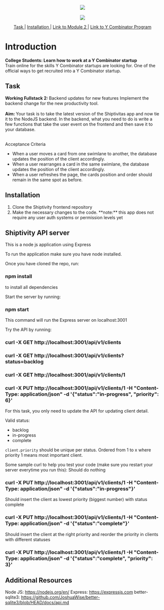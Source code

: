 <p align="center">
<a href="https://www.insidesherpa.com/virtual-internships/prototype/oRMogWRHeewqHzA7u/College%20Students%3A%20Learn%20how%20to%20work%20at%20a%20YC%20startup">
<img src="https://s3-ap-southeast-2.amazonaws.com/insidesherpa-assets/yc/yc-blade.png"></a>
<br><br>
  <a href="https://www.insidesherpa.com/virtual-internships/prototype/oRMogWRHeewqHzA7u/College%20Students%3A%20Learn%20how%20to%20work%20at%20a%20YC%20startup">
  <img src="https://s3-ap-southeast-2.amazonaws.com/insidesherpa-assets/yc/workatastartup_logo_orange-c2a27f6374f9395166ee9906e2e0873af835b3c6132ae6aa0543582298567041.svg"></a>
</p>


<p align='center'> 
  <a href="#task"> Task </a>  
  | 
  <a href="#installation"> Installation </a>
  |
  <a href="https://www.insidesherpa.com/modules/oRMogWRHeewqHzA7u/9btzxEJz5aDBhNHMv"> Link to Module 2 </a>
  |
  <a href="https://www.insidesherpa.com/virtual-internships/prototype/oRMogWRHeewqHzA7u/College%20Students%3A%20Learn%20how%20to%20work%20at%20a%20YC%20startup" target="_blank"> Link to Y Combinator Program </a>
           
</p>


# Introduction 
<p> 
<b> College Students: 
  Learn how to work at a Y Combinator startup </b>
<br>Train online for the skills Y Combinator startups are looking for. One of the official ways to get recruited into a Y Combinator startup.
</p>

<h2 id="task">Task</h2>
<b> Working Fullstack 2: </b> Backend updates for new features
Implement the backend change for the new productivity tool.
<br><br>
<b> Aim: </b> 
Your task is to take the latest version of the Shiptivitas app and now tie it to the NodeJS backend.
In the backend, what you need to do is write a few functions that take the user event on the frontend and then save it to your database.
<br><br>

Acceptance Criteria
<ul>
  <li>When a user moves a card from one swimlane to another, the database updates the position of the client accordingly.</li>
  <li>When a user rearranges a card in the same swimlane, the database updates the position of the client accordingly.</li>
  <li>When a user refreshes the page, the cards position and order should remain in the same spot as before.</li>
  
</ul>

<h2 id="installation"> Installation </h2>

<ol>
  <li>Clone the Shiptivity frontend repository </li>
  <li> Make the necessary changes to the code. **note:** this app does not require any user auth systems or permission levels yet</li>
  
</ol>

## Shiptivity API server

This is a node js application using Express

To run the application make sure you have node installed.

Once you have cloned the repo, run:
### npm install
to install all dependencies

Start the server by running:
### npm start
This command will run the Express server on localhost:3001

Try the API by running:
### curl -X GET http://localhost:3001/api/v1/clients
### curl -X GET http://localhost:3001/api/v1/clients?status=backlog
### curl -X GET http://localhost:3001/api/v1/clients/1
### curl -X PUT http://localhost:3001/api/v1/clients/1 -H "Content-Type: application/json" -d '{"status":"in-progress", "priority": 6}'

For this task, you only need to update the API for updating client detail.

Valid status:
- backlog
- in-progress
- complete

`client.priority` should be unique per status. Ordered from 1 to x where priority 1 means most important client.

Some sample curl to help you test your code (make sure you restart your server everytime you run this):
Should do nothing
### curl -X PUT http://localhost:3001/api/v1/clients/1 -H "Content-Type: application/json" -d '{"status":"in-progress"}'

Should insert the client as lowest priority (biggest number) with status complete
### curl -X PUT http://localhost:3001/api/v1/clients/1 -H "Content-Type: application/json" -d '{"status":"complete"}'

Should insert the client at the right priority and reorder the priority in clients with different statuses
### curl -X PUT http://localhost:3001/api/v1/clients/1 -H "Content-Type: application/json" -d '{"status":"complete", "priority": 3}'

## Additional Resources
Node JS: https://nodejs.org/en/
Express: https://expressjs.com
better-sqlite3: https://github.com/JoshuaWise/better-sqlite3/blob/HEAD/docs/api.md
